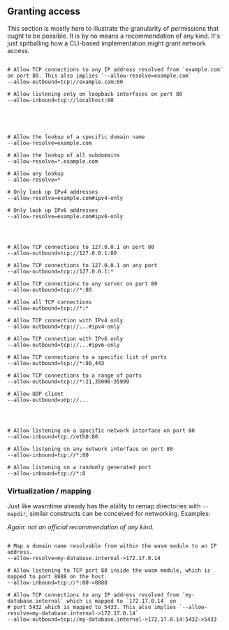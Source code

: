 ## Granting access

This section is mostly here to illustrate the granularity of permissions that ought to be possible. It is by no means a recommendation of any kind. It's just spitballing how a CLI-based implementation might grant network access.


```shell

# Allow TCP connections to any IP address resolved from `example.com` on port 80. This also implies `--allow-resolve=example.com`
--allow-outbound=tcp://example.com:80

# Allow listening only on loopback interfaces on port 80
--allow-inbound=tcp://localhost:80





# Allow the lookup of a specific domain name
--allow-resolve=example.com

# Allow the lookup of all subdomains
--allow-resolve=*.example.com

# Allow any lookup
--allow-resolve=*

# Only look up IPv4 addresses
--allow-resolve=example.com#ipv4-only

# Only look up IPv6 addresses
--allow-resolve=example.com#ipv6-only




# Allow TCP connections to 127.0.0.1 on port 80
--allow-outbound=tcp://127.0.0.1:80

# Allow TCP connections to 127.0.0.1 on any port
--allow-outbound=tcp://127.0.0.1:*

# Allow TCP connections to any server on port 80
--allow-outbound=tcp://*:80

# Allow all TCP connections
--allow-outbound=tcp://*:*

# Allow TCP connection with IPv4 only
--allow-outbound=tcp://...#ipv4-only

# Allow TCP connection with IPv6 only
--allow-outbound=tcp://...#ipv6-only

# Allow TCP connections to a specific list of ports
--allow-outbound=tcp://*:80,443

# Allow TCP connections to a range of ports
--allow-outbound=tcp://*:21,35000-35999

# Allow UDP client
--allow-outbound=udp://...




# Allow listening on a specific network interface on port 80
--allow-inbound=tcp://eth0:80

# Allow listening on any network interface on port 80
--allow-inbound=tcp://*:80

# Allow listening on a randomly generated port
--allow-inbound=tcp://*:0

```

### Virtualization / mapping

Just like wasmtime already has the ability to remap directories with `--mapdir`, similar constructs can be conceived for networking. Examples:

_Again: not an official recommendation of any kind._

```shell

# Map a domain name resolvable from within the wasm module to an IP address.
--allow-resolve=my-database.internal->172.17.0.14

# Allow listening to TCP port 80 inside the wasm module, which is mapped to port 8888 on the host.
--allow-inbound=tcp://*:80->8888

# Allow TCP connections to any IP address resolved from `my-database.internal` which is mapped to `172.17.0.14` on
# port 5432 which is mapped to 5433. This also implies `--allow-resolve=my-database.internal->172.17.0.14`
--allow-outbound=tcp://my-database.internal->172.17.0.14:5432->5433

```